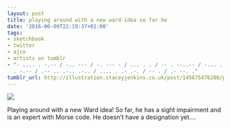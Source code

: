 ```yaml
---
layout: post
title: playing around with a new ward idea so far he
date: '2016-06-09T22:19:37+01:00'
tags:
- sketchbook
- twitter
- ajco
- artists on tumblr
- "- .... . -.-- / -.. --- / -. --- - / ... . . / -- . --..-- / -... ..- - / - ....
  . -.-- / .-- .. .-.. .-.. / .... . .- .-. / -- . / .- --. ."
tumblr_url: http://illustration.staceyjenkins.co.uk/post/145675476208/playing-around-with-a-new-ward-idea-so-far-he
---
```

 ![](/tumblr_files/tumblr_o8iwkp2IuO1v28ub8o1_1280.jpg)  

Playing around with a new Ward idea! So far, he has a sight impairment and is an expert with Morse code. He doesn’t have a designation yet….

